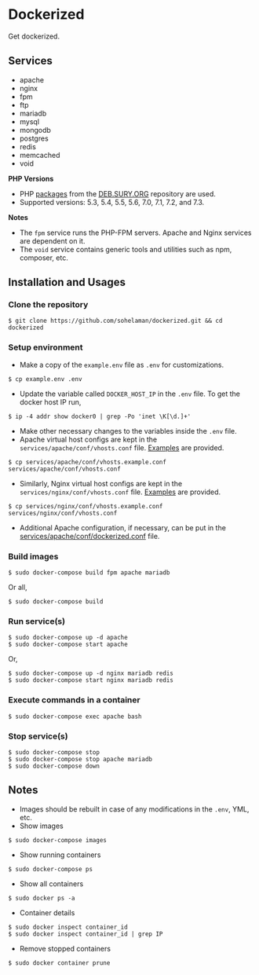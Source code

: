 # Dockerized

Get dockerized.

## Services
- apache
- nginx
- fpm
- ftp
- mariadb
- mysql
- mongodb
- postgres
- redis
- memcached
- void

**PHP Versions**
- PHP [packages](https://packages.sury.org/php/) from the [DEB.SURY.ORG](https://deb.sury.org/) repository are used.
- Supported versions: 5.3, 5.4, 5.5, 5.6, 7.0, 7.1, 7.2, and 7.3.

**Notes**
- The `fpm` service runs the PHP-FPM servers. Apache and Nginx services are dependent on it.
- The `void` service contains generic tools and utilities such as npm, composer, etc.

## Installation and Usages
### Clone the repository
```
$ git clone https://github.com/sohelaman/dockerized.git && cd dockerized
```

### Setup environment
- Make a copy of the `example.env` file as `.env` for customizations.
```
$ cp example.env .env
```
- Update the variable called `DOCKER_HOST_IP` in the `.env` file. To get the docker host IP run,
```
$ ip -4 addr show docker0 | grep -Po 'inet \K[\d.]+'
```
- Make other necessary changes to the variables inside the `.env` file.
- Apache virtual host configs are kept in the `services/apache/conf/vhosts.conf` file. [Examples](services/apache/conf/vhosts.example.conf) are provided.
```
$ cp services/apache/conf/vhosts.example.conf services/apache/conf/vhosts.conf
```
- Similarly, Nginx virtual host configs are kept in the `services/nginx/conf/vhosts.conf` file. [Examples](services/nginx/conf/vhosts.example.conf) are provided.
```
$ cp services/nginx/conf/vhosts.example.conf services/nginx/conf/vhosts.conf
```
- Additional Apache configuration, if necessary, can be put in the [services/apache/conf/dockerized.conf](services/apache/conf/dockerized.conf) file.

### Build images
```
$ sudo docker-compose build fpm apache mariadb
```
Or all,
```
$ sudo docker-compose build
```

### Run service(s)
```
$ sudo docker-compose up -d apache
$ sudo docker-compose start apache
```
Or,
```
$ sudo docker-compose up -d nginx mariadb redis
$ sudo docker-compose start nginx mariadb redis
```

### Execute commands in a container
```
$ sudo docker-compose exec apache bash
```

### Stop service(s)
```
$ sudo docker-compose stop
$ sudo docker-compose stop apache mariadb
$ sudo docker-compose down
```

## Notes
- Images should be rebuilt in case of any modifications in the `.env`, YML, etc.
- Show images
```
$ sudo docker-compose images
```
- Show running containers
```
$ sudo docker-compose ps
```
- Show all containers
```
$ sudo docker ps -a
```
- Container details
```
$ sudo docker inspect container_id
$ sudo docker inspect container_id | grep IP
```
- Remove stopped containers
```
$ sudo docker container prune
```
